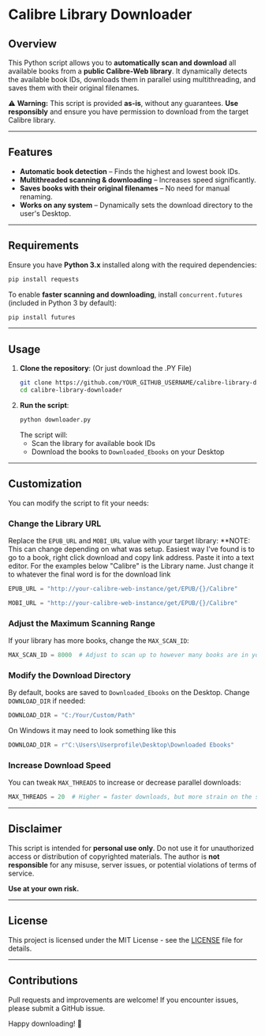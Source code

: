 # Calibre Library Downloader

## Overview

This Python script allows you to **automatically scan and download** all available books from a **public Calibre-Web library**. It dynamically detects the available book IDs, downloads them in parallel using multithreading, and saves them with their original filenames.

⚠ **Warning:** This script is provided **as-is**, without any guarantees. **Use responsibly** and ensure you have permission to download from the target Calibre library.

---

## Features

- **Automatic book detection** – Finds the highest and lowest book IDs.
- **Multithreaded scanning & downloading** – Increases speed significantly.
- **Saves books with their original filenames** – No need for manual renaming.
- **Works on any system** – Dynamically sets the download directory to the user's Desktop.

---

## Requirements

Ensure you have **Python 3.x** installed along with the required dependencies:

```sh
pip install requests
```

To enable **faster scanning and downloading**, install `concurrent.futures` (included in Python 3 by default):

```sh
pip install futures
```

---

## Usage

1. **Clone the repository**: (Or just download the .PY File)
   ```sh
   git clone https://github.com/YOUR_GITHUB_USERNAME/calibre-library-downloader.git
   cd calibre-library-downloader
   ```
2. **Run the script**:
   ```sh
   python downloader.py
   ```
   The script will:
   - Scan the library for available book IDs
   - Download the books to `Downloaded_Ebooks` on your Desktop

---

## Customization

You can modify the script to fit your needs:

### Change the Library URL

Replace the `EPUB_URL` and `MOBI_URL` value with your target library: **NOTE: This can change depending on what was setup. Easiest way I've found is to go to a book, right click download and copy link address. Paste it into a text editor. For the examples below "Calibre" is the Library name. Just change it to whatever the final word is for the download link

```python
EPUB_URL = "http://your-calibre-web-instance/get/EPUB/{}/Calibre"
```
```python
MOBI_URL = "http://your-calibre-web-instance/get/EPUB/{}/Calibre"
```

### Adjust the Maximum Scanning Range

If your library has more books, change the `MAX_SCAN_ID`:

```python
MAX_SCAN_ID = 8000  # Adjust to scan up to however many books are in your library.
```

### Modify the Download Directory

By default, books are saved to `Downloaded_Ebooks` on the Desktop. Change `DOWNLOAD_DIR` if needed:

```python
DOWNLOAD_DIR = "C:/Your/Custom/Path"
```
On Windows it may need to look something like this
```python
DOWNLOAD_DIR = r"C:\Users\Userprofile\Desktop\Downloaded Ebooks"
```


### Increase Download Speed

You can tweak `MAX_THREADS` to increase or decrease parallel downloads:

```python
MAX_THREADS = 20  # Higher = faster downloads, but more strain on the server
```

---

## Disclaimer

This script is intended for **personal use only**. Do not use it for unauthorized access or distribution of copyrighted materials. The author is **not responsible** for any misuse, server issues, or potential violations of terms of service.

**Use at your own risk.**

---

## License

This project is licensed under the MIT License - see the [LICENSE](LICENSE) file for details.

---

## Contributions

Pull requests and improvements are welcome! If you encounter issues, please submit a GitHub issue.

Happy downloading! 🚀

